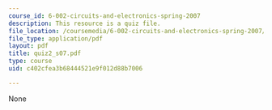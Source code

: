 ```yaml
---
course_id: 6-002-circuits-and-electronics-spring-2007
description: This resource is a quiz file.
file_location: /coursemedia/6-002-circuits-and-electronics-spring-2007/c402cfea3b68444521e9f012d88b7006_quiz2_s07.pdf
file_type: application/pdf
layout: pdf
title: quiz2_s07.pdf
type: course
uid: c402cfea3b68444521e9f012d88b7006

---
```

None